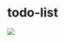 # todo-list

![](https://user-images.githubusercontent.com/46570334/77409341-121b1a00-6d87-11ea-8cb5-d2c1186f0e18.gif)
